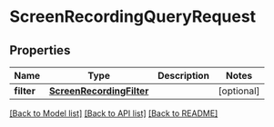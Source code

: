 # ScreenRecordingQueryRequest

## Properties
Name | Type | Description | Notes
------------ | ------------- | ------------- | -------------
**filter** | [**ScreenRecordingFilter**](ScreenRecordingFilter.md) |  | [optional] 

[[Back to Model list]](../README.md#documentation-for-models) [[Back to API list]](../README.md#documentation-for-api-endpoints) [[Back to README]](../README.md)


